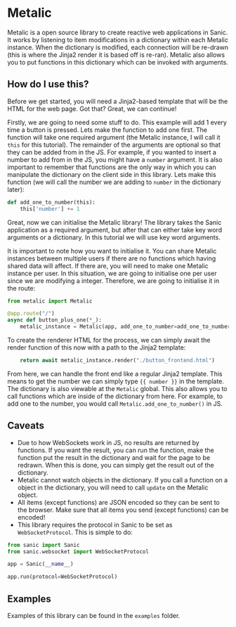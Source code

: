 # Metalic
Metalic is a open source library to create reactive web applications in Sanic. It works by listening to item modifications in a dictionary within each Metalic instance. When the dictionary is modified, each connection will be re-drawn (this is where the Jinja2 render it is based off is re-ran). Metalic also allows you to put functions in this dictionary which can be invoked with arguments.

## How do I use this?
Before we get started, you will need a Jinja2-based template that will be the HTML for the web page. Got that? Great, we can continue!

Firstly, we are going to need some stuff to do. This example will add 1 every time a button is pressed. Lets make the function to add one first. The function will take one required argument (the Metalic instance, I will call it `this` for this tutorial). The remainder of the arguments are optional so that they can be added from in the JS. For example, if you wanted to insert a number to add from in the JS, you might have a `number` argument. It is also important to remember that functions are the only way in which you can manipulate the dictionary on the client side in this library. Lets make this function (we will call the number we are adding to `number` in the dictionary later):
```python
def add_one_to_number(this):
    this['number'] += 1
```
Great, now we can initialise the Metalic library! The library takes the Sanic application as a required argument, but after that can either take key word arguments or a dictionary. In this tutorial we will use key word arguments.

It is important to note how you want to initialise it. You can share Metalic instances between multiple users if there are no functions which having shared data will affect. If there are, you will need to make one Metalic instance per user. In this situation, we are going to initialise one per user since we are modifying a integer. Therefore, we are going to initialise it in the route:
```python
from metalic import Metalic

@app.route("/")
async def button_plus_one(*_):
    metalic_instance = Metalic(app, add_one_to_number=add_one_to_number, number=0)
```
To create the renderer HTML for the process, we can simply await the render function of this now with a path to the Jinja2 template:
```python
    return await metalic_instance.render("./button_frontend.html")
``` 
From here, we can handle the front end like a regular Jinja2 template. This means to get the number we can simply type `{{ number }}` in the template. The dictionary is also viewable at the `Metalic` global. This also allows you to call functions which are inside of the dictionary from here. For example, to add one to the number, you would call `Metalic.add_one_to_number()` in JS.

## Caveats
- Due to how WebSockets work in JS, no results are returned by functions. If you want the result, you can run the function, make the function put the result in the dictionary and wait for the page to be redrawn. When this is done, you can simply get the result out of the dictionary.
- Metalic cannot watch objects in the dictionary. If you call a function on a object in the dictionary, you will need to call `update` on the Metalic object.
- All items (except functions) are JSON encoded so they can be sent to the browser. Make sure that all items you send (except functions) can be encoded!
- This library requires the protocol in Sanic to be set as `WebSocketProtocol`. This is simple to do:
```python
from sanic import Sanic
from sanic.websocket import WebSocketProtocol

app = Sanic(__name__)

app.run(protocol=WebSocketProtocol)
```

## Examples
Examples of this library can be found in the `examples` folder.
